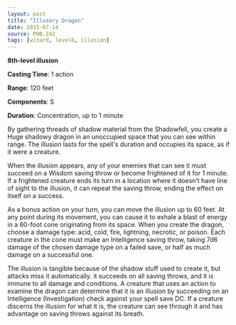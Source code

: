 ```yaml
---
layout: post
title: "Illusory Dragon"
date: 2015-07-14
source: PHB.242
tags: [wizard, level8, illusion]
---
```


**8th-level illusion**

**Casting Time**: 1 action

**Range**: 120 feet

**Components**: S

**Duration**: Concentration, up to 1 minute

By gathering threads of shadow material from the Shadowfell, you create a Huge shadowy dragon in an unoccupied space that you can see within range. The illusion
lasts for the spell's duration and occupies its space, as if it were a creature.

When the illusion appears, any of your enemies that can see it must succeed on a Wisdom saving throw or become frightened of it for 1 minute. If a frightened 
creature ends its turn in a location where it doesn’t have line of sight to the illusion, it can repeat the saving throw, ending the effect on itself on a success.

As a bonus action on your turn, you can move the illusion up to 60 feet. At any point during its movement, you can cause it to exhale a blast of energy in a 
60-foot cone originating from its space. When you create the dragon, choose a damage type: acid, cold, fire, lightning, necrotic, or poison. Each creature in 
the cone must make an Intelligence saving throw, taking 7d6 damage of the chosen damage type on a failed save, or half as much damage on a successful one.

The illusion is tangible because of the shadow stuff used to create it, but attacks miss it automatically. it succeeds on all saving throws, and it is immune to 
all damage and conditions. A creature that uses an action to examine the dragon can determine that it is an illusion by succeeding on an 
Intelligence (Investigation) check against your spell save DC. If a creature discerns the illusion for what it is, the creature can see through it and
has advantage on saving throws against its breath.
